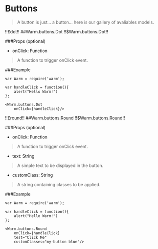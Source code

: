 # Buttons
> A button is just... a button... here is our gallery of avaliables models.

!!£dot!!
##Warm.buttons.Dot !!$Warm.buttons.Dot!!

###Props (optional)
- onClick: Function

> A function to trigger onClick event.

###Example

```
var Warm = require('warm');

var handleClick = function(){
    alert("Hello Warm!")
};

<Warm.buttons.Dot
    onClick={handleClick}/>
```


!!£round!!
##Warm.buttons.Round !!$Warm.buttons.Round!!

###Props (optional)
- onClick: Function

> A function to trigger onClick event.

- text: String

> A simple text to be displayed in the button.

- customClass: String

> A string containing classes to be applied.

###Example

```
var Warm = require('warm');

var handleClick = function(){
    alert("Hello Warm!")
};

<Warm.buttons.Round
    onClick={handleClick}
    test="Click Me"
    customClasses="my-button blue"/>
```
